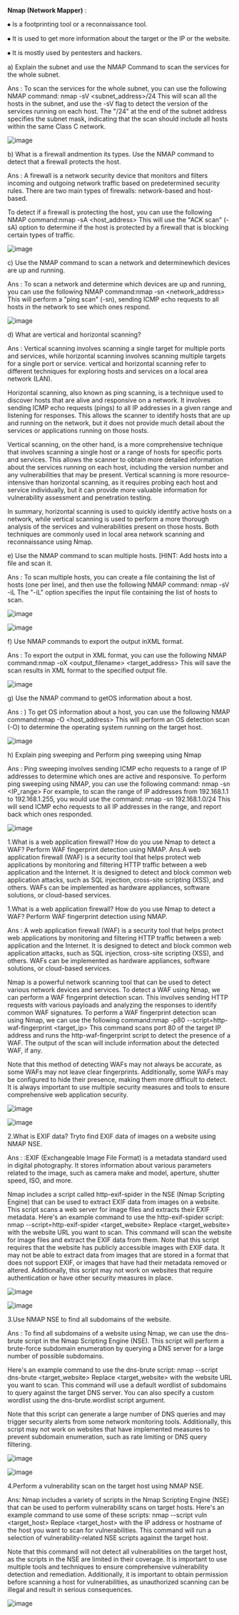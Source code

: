 **Nmap (Network Mapper)** :

⦁	Is a footprinting tool or a reconnaissance tool.

⦁	It is used to get more information  about the target or the IP or the website.

⦁	It is mostly used by pentesters and hackers.

a) Explain the subnet and use the NMAP Command to scan the services for the whole subnet.

Ans : To scan the services for the whole subnet, you can use the following 
NMAP command: nmap -sV <subnet_address>/24
This will scan all the hosts in the subnet, and use the -sV flag to detect the version of the services running on each host.
The "/24" at the end of the subnet address specifies the subnet mask, indicating that the scan should include all hosts within the same Class C network.

![image](https://user-images.githubusercontent.com/123303806/226387050-79a648db-ff14-4ea4-829a-dbf85fad107b.png)

b) What is a firewall andmention its types. Use the NMAP command to detect that a firewall protects the host.

Ans : A firewall is a network security device that monitors and filters incoming and outgoing network traffic based on predetermined security rules. There are two main types of firewalls: network-based and host-based.

To detect if a firewall is protecting the host, you can use the following 
NMAP command:nmap -sA <host_address>
This will use the "ACK scan" (-sA) option to determine if the host is protected by a firewall that is blocking certain types of traffic.

![image](https://user-images.githubusercontent.com/123303806/226388067-fc959020-dbad-4060-8445-bd80e49b9e8c.png)


c) Use the NMAP command to scan a network and determinewhich devices are up and running.

Ans : To scan a network and determine which devices are up and running, you can use the following NMAP command:nmap -sn <network_address>
This will perform a "ping scan" (-sn), sending ICMP echo requests to all hosts in the network to see which ones respond.

![image](https://user-images.githubusercontent.com/123303806/226389160-8e0d7642-0d4c-4f8c-aefc-d5b92c5a1027.png)


d) What are vertical and horizontal scanning?

Ans : Vertical scanning involves scanning a single target for multiple ports and services, while horizontal scanning involves scanning multiple targets for a single port or service.
vertical and horizontal scanning refer to different techniques for exploring hosts and services on a local area network (LAN).

Horizontal scanning, also known as ping scanning, is a technique used to discover hosts that are alive and responsive on a network. It involves sending ICMP echo requests (pings) to all IP addresses in a given range and listening for responses. This allows the scanner to identify hosts that are up and running on the network, but it does not provide much detail about the services or applications running on those hosts.

Vertical scanning, on the other hand, is a more comprehensive technique that involves scanning a single host or a range of hosts for specific ports and services. This allows the scanner to obtain more detailed information about the services running on each host, including the version number and any vulnerabilities that may be present. Vertical scanning is more resource-intensive than horizontal scanning, as it requires probing each host and service individually, but it can provide more valuable information for vulnerability assessment and penetration testing.

In summary, horizontal scanning is used to quickly identify active hosts on a network, while vertical scanning is used to perform a more thorough analysis of the services and vulnerabilities present on those hosts. Both techniques are commonly used in local area network scanning and reconnaissance using Nmap.

e) Use the NMAP command to scan multiple hosts. [HINT: Add hosts into a file and scan it.

Ans : To scan multiple hosts, you can create a file containing the list of hosts (one per line), and then use the following NMAP command: nmap -sV -iL <filename>
The "-iL" option specifies the input file containing the list of hosts to scan.
  
  ![image](https://user-images.githubusercontent.com/123303806/226393113-61b50442-e37c-4d79-8c97-2f04352e3f0b.png)

  ![image](https://user-images.githubusercontent.com/123303806/226393202-5238950a-69bc-408c-835c-7145d4a0418b.png)

f) Use NMAP commands to export the output inXML format.
  
Ans : To export the output in XML format, you can use the following NMAP command:nmap -oX <output_filename> <target_address>
This will save the scan results in XML format to the specified output file.

  ![image](https://user-images.githubusercontent.com/123303806/226394068-edbbd224-6200-40bd-b97d-b44eeef56217.png)

g) Use the NMAP command to getOS information about a host.
  
Ans : ) To get OS information about a host, you can use the following NMAP command:nmap -O <host_address>
This will perform an OS detection scan (-O) to determine the operating system running on the target host.

  ![image](https://user-images.githubusercontent.com/123303806/226394720-06b06308-a381-4699-aee9-d9a19dfc03ef.png)

h) Explain ping sweeping and Perform ping sweeping using Nmap
  
  Ans : Ping sweeping involves sending ICMP echo requests to a range of IP addresses to determine which ones are active and responsive. To perform ping sweeping using NMAP, you can use the following command: nmap -sn <IP_range>
For example, to scan the range of IP addresses from 192.168.1.1 to 192.168.1.255, you would use the command:
nmap -sn 192.168.1.0/24
This will send ICMP echo requests to all IP addresses in the range, and report back which ones responded.
  
  ![image](https://user-images.githubusercontent.com/123303806/226402749-ece3a90b-d8d7-4818-9b03-28e3adedab0b.png)

  1.What is a web application firewall? How do you use Nmap to detect a WAF? Perform WAF fingerprint detection using NMAP.
Ans:A web application firewall (WAF) is a security tool that helps protect web applications by monitoring and filtering HTTP traffic between a web application and the Internet. It is designed to detect and block common web application attacks, such as SQL injection, cross-site scripting (XSS), and others. WAFs can be implemented as hardware appliances, software solutions, or cloud-based services.

  1.What is a web application firewall? How do you use Nmap to detect a WAF? Perform WAF fingerprint detection using NMAP.
  
Ans : A web application firewall (WAF) is a security tool that helps protect web applications by monitoring and filtering HTTP traffic between a web application and the Internet. It is designed to detect and block common web application attacks, such as SQL injection, cross-site scripting (XSS), and others. WAFs can be implemented as hardware appliances, software solutions, or cloud-based services.

  Nmap is a powerful network scanning tool that can be used to detect various network devices and services. To detect a WAF using Nmap, we can perform a WAF fingerprint detection scan. This involves sending HTTP requests with various payloads and analyzing the responses to identify common WAF signatures.
To perform a WAF fingerprint detection scan using Nmap, we can use the following command:nmap -p80 --script=http-waf-fingerprint <target_ip>
This command scans port 80 of the target IP address and runs the http-waf-fingerprint script to detect the presence of a WAF. The output of the scan will include information about the detected WAF, if any.

Note that this method of detecting WAFs may not always be accurate, as some WAFs may not leave clear fingerprints. Additionally, some WAFs may be configured to hide their presence, making them more difficult to detect. It is always important to use multiple security measures and tools to ensure comprehensive web application security.

  ![image](https://user-images.githubusercontent.com/123303806/226403657-cac71b49-ad25-4b7c-9a68-030684020633.png)
  
  ![image](https://user-images.githubusercontent.com/123303806/226403751-17322a74-6559-448d-97cb-eedcf4be9cc5.png)

  2.What is EXIF data? Tryto find EXIF data of images on a website using NMAP NSE.
  
  Ans : :EXIF (Exchangeable Image File Format) is a metadata standard used in digital photography. It stores information about various parameters related to the image, such as camera make and model, aperture, shutter speed, ISO, and more.

Nmap includes a script called http-exif-spider in the NSE (Nmap Scripting Engine) that can be used to extract EXIF data from images on a website. This script scans a web server for image files and extracts their EXIF metadata. Here's an example command to use the http-exif-spider script:
nmap --script=http-exif-spider <target_website>
Replace <target_website> with the website URL you want to scan. This command will scan the website for image files and extract the EXIF data from them.
Note that this script requires that the website has publicly accessible images with EXIF data. It may not be able to extract data from images that are stored in a format that does not support EXIF, or images that have had their metadata removed or altered. Additionally, this script may not work on websites that require authentication or have other security measures in place.

  ![image](https://user-images.githubusercontent.com/123303806/226404061-62b5d236-66ab-4639-a619-6d90737d7201.png)

  ![image](https://user-images.githubusercontent.com/123303806/226404138-24ee8d26-58f2-4737-a5fa-a18176f98884.png)

  3.Use NMAP NSE to find all subdomains of the website. 

Ans : To find all subdomains of a website using Nmap, we can use the dns-brute script in the Nmap Scripting Engine (NSE). This script will perform a brute-force subdomain enumeration by querying a DNS server for a large number of possible subdomains.

Here's an example command to use the dns-brute script:
nmap --script dns-brute <target_website>
Replace <target_website> with the website URL you want to scan. This command will use a default wordlist of subdomains to query against the target DNS server. You can also specify a custom wordlist using the dns-brute.wordlist script argument.

Note that this script can generate a large number of DNS queries and may trigger security alerts from some network monitoring tools. Additionally, this script may not work on websites that have implemented measures to prevent subdomain enumeration, such as rate limiting or DNS query filtering.

  ![image](https://user-images.githubusercontent.com/123303806/226404469-61f03c9d-3148-4473-bf6d-74b2cfc294c0.png)
  
  ![image](https://user-images.githubusercontent.com/123303806/226404558-8f62fae9-87c3-4d90-9273-a612a055dca6.png)
  
4.Perform a vulnerability scan on the target host using NMAP NSE.
  
Ans: Nmap includes a variety of scripts in the Nmap Scripting Engine (NSE) that can be used to perform vulnerability scans on target hosts. Here's an example command to use some of these scripts:
nmap --script vuln <target_host>
Replace <target_host> with the IP address or hostname of the host you want to scan for vulnerabilities. This command will run a selection of vulnerability-related NSE scripts against the target host.

Note that this command will not detect all vulnerabilities on the target host, as the scripts in the NSE are limited in their coverage. It is important to use multiple tools and techniques to ensure comprehensive vulnerability detection and remediation. Additionally, it is important to obtain permission before scanning a host for vulnerabilities, as unauthorized scanning can be illegal and result in serious consequences.
  
  ![image](https://user-images.githubusercontent.com/123303806/226404812-2e857b20-1cbf-4b33-9e54-9bacd9385b83.png)


  



  
